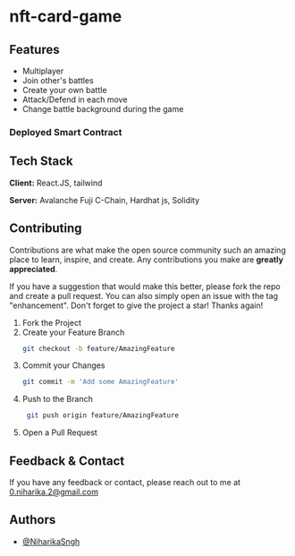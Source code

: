 # nft-card-game

## Features

- Multiplayer
- Join other's battles
- Create your own battle
- Attack/Defend in each move
- Change battle background during the game


### Deployed Smart Contract

## Tech Stack

**Client:** React.JS, tailwind

**Server:** Avalanche Fuji C-Chain, Hardhat js, Solidity

## Contributing

Contributions are what make the open source community such an amazing place to learn, inspire, and create. Any contributions you make are **greatly appreciated**.

If you have a suggestion that would make this better, please fork the repo and create a pull request. You can also simply open an issue with the tag "enhancement".
Don't forget to give the project a star! Thanks again!

1. Fork the Project
2. Create your Feature Branch
   ```sh
   git checkout -b feature/AmazingFeature
   ```
3. Commit your Changes 
    ```sh
    git commit -m 'Add some AmazingFeature'
    ```
4. Push to the Branch 
   ```sh
    git push origin feature/AmazingFeature
    ```
6. Open a Pull Request

## Feedback & Contact

If you have any feedback or contact, please reach out to me at 0.niharika.2@gmail.com


## Authors

- [@NiharikaSngh](https://www.github.com/NiharikaSngh)
